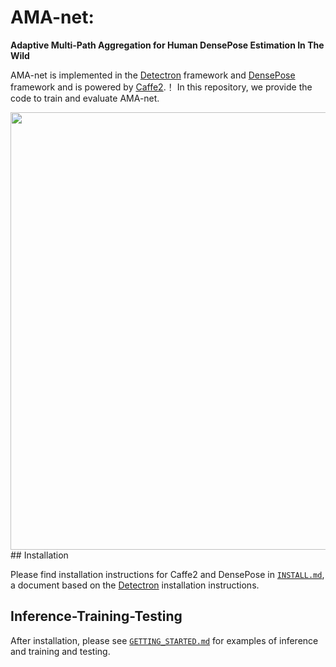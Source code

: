 # AMA-net: 
**Adaptive Multi-Path Aggregation for Human DensePose Estimation In The Wild**

AMA-net is implemented in the [Detectron](https://github.com/facebookresearch/Detectron) framework and [DensePose](https://github.com/facebookresearch/Densepose) framework and is powered by [Caffe2](https://github.com/caffe2/caffe2).！
In this repository, we provide the code to train and evaluate AMA-net. 
<div align="center">
  <img src="https://github.com/nobody-g/AMA-net/tree/master/logfile/3_COCO_val2014_000000001000_UV.png" width="700px" />
</div>
## Installation

Please find installation instructions for Caffe2 and DensePose in [`INSTALL.md`](INSTALL.md), a document based on the [Detectron](https://github.com/facebookresearch/Detectron) installation instructions.

## Inference-Training-Testing

After installation, please see [`GETTING_STARTED.md`](GETTING_STARTED.md)  for examples of inference and training and testing.








